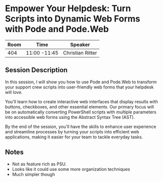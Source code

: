 # Empower Your Helpdesk: Turn Scripts into Dynamic Web Forms with Pode and Pode.Web

| Room | Time | Speaker |
|------|------|---------|
| 404  | 11:00 -11:45 | Christian Ritter |

## Session Description

In this session, I will show you how to use Pode and Pode.Web to transform your support crew scripts into user-friendly web forms that your helpdesk will love.

You'll learn how to create interactive web interfaces that display results with buttons, checkboxes, and other essential elements. Our primary focus will be on automatically converting PowerShell scripts with multiple parameters into accessible web forms using the Abstract Syntax Tree (AST).

By the end of the session, you'll have the skills to enhance user experience and streamline processes by turning your scripts into efficient web applications, making it easier for your team to tackle everyday tasks.

## Notes

- Not as feature rich as PSU.
- Looks like it could use some more organization techniques
- Much simpler though

